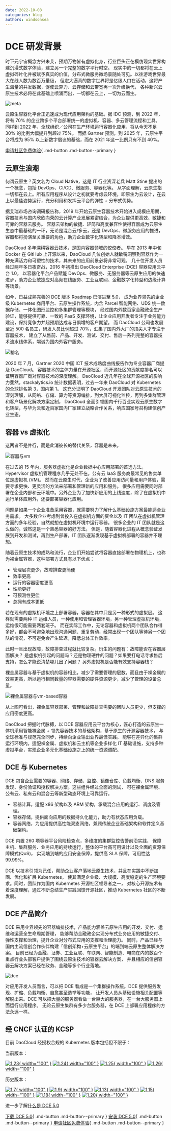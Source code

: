 ```yaml
---
date: 2022-10-08
categories: blog
authors: windsonsea
---
```


# DCE 研发背景

时下元宇宙概念方兴未艾，预期万物皆有虚拟化身，行业巨头正在模仿现实世界构建沉浸式数字体验，建立另一个完整的数字平行时空。
现实中的一切都将在云上虚拟碎片化并被赋予真实的价值，分布式微服务微场景随处可见。以往游戏世界最大在线人数为数百万量级，
但宏大逼真的数字世界将是亿级人口在活动，这将产生海量的并发数据，促使云算力、云存储和云带宽再一次升级换代，
各种新兴云原生技术必将在此基础上喷涌而出，一切都在云上，一切为云而生。

![meta](https://docs.daocloud.io/daocloud-docs-images/docs/blogs/images/meta.png)

云原生容器化平台正迅速成为现代应用架构的基础。据 IDC 预测，到 2022 年，将有 70% 的企业跨多个平台部署统一的虚拟机、容器、多云管理流程和工具。
同样到 2022 年，全球组织／公司在生产环境运行容器化应用，将从今天不足 30% 的比例大幅提升到超过 75%。
而据 Gartner 预测，到 2025 年，云原生平台将成为 95% 以上新数字倡议的基础，而在 2021 年这一比例只有不到 40%。

[申请社区免费体验](../dce/license0.md){ .md-button .md-button--primary }

## 云原生浪潮

何谓云原生？英文名为 Cloud Native，这是 IT 行业资深老兵 Matt Stine 提出的一个概念，包括 DevOps、CI/CD、微服务、容器化等。
从字面理解，云原生指一切都在云上。所有应用程序从设计之初就要考虑云环境，即原生为云设计，在云上以最佳姿势运行，充分利用和发挥云平台的弹性 + 分布式优势。

据艾瑞市场咨询调研报告称，2019 年开始云原生容器技术开始进入规模应用期，容器技术与国内欣欣向荣的云计算产业发展紧密结合，为企业提供更高效、敏捷和可靠的容器云服务。
容器云架构的敏捷、轻简和高度兼容性使得容器成为云原生生态中最基础的一环，无论是混合云/多云，还是 DevOps、微服务应用的推进，容器都将扮演至关重要的角色，助力企业数字化转型和降本增效。

DaoCloud 多年深耕容器云技术，是国内容器领域的佼佼者。
早在 2013 年中旬 Docker 在 GitHub 上开源以来，DaoCloud 几位创始人就敏锐洞察到容器作为一种充满活力和可塑性的技术，其未来的应用前景必将非常可观。
几十位开发人员经过两年多日夜奋战，2016 年初推出 DaoCloud Enterprise (DCE) 容器应用云平台 1.0，
以容器化平台产品赋能 DevOps、微服务、无服务器等云原生应用的快速进步，助力企业敏捷应对高频在线服务、工业互联网、金融数字化转型和边缘计算等场景。

如今，日益成熟完善的 DCE 版本 Roadmap 已演进至 5.0，
成为业界领先的企业级 Kubernetes 商用平台、云原生操作系统，内含 Parcel 智能网络、UDS 统一数据存储、一体化图形监控和多集群管理等模块，
经过国内外数百家金融政企生产验证，能够提供可靠、一致的 PaaS 支撑环境，让企业应用开发者专注于业务能力建设，保持竞争力并超预期达成与日俱增的客户期望。
而 DaoCloud 公司也发展至近 500 名员工，研发人员比例超过 70%，汇集了国内外大厂的顶尖人才专注于容器技术，
建立了从售前、产品、开发、测试、交付、售后一系列完整的容器技术流水线体系，竭诚为国内外客户服务。

![排名](https://docs.daocloud.io/daocloud-docs-images/docs/blogs/images/ops-rank.png)

2020 年 7 月，Gartner 2020 中国 ICT 技术成熟度曲线报告作为专业容器厂商提及 DaoCloud。
容器技术的主体力量在开源社区，而开源社区的贡献度排名可以证明容器厂商对容器技术的深度理解。
DaoCloud 近几年在全球开源社区的影响力斐然，stackalytics.io 统计数据表明，过去一年来 DaoCloud 对 Kubernetes 的全球排名第 3，国内第 1。
这充分证明了 DaoCloud 开发团队对云原生技术的深刻理解，从网络、存储、算力等资源编排，到大屏可视化监控，再到多集群管理和客户场景化解决方案定制，
DaoCloud 全面引领国内千行百业实现云原生数字化转型，与华为云和近百家国内厂家建立战略合作关系，响应国家号召构建信创产业生态。

## 容器 vs 虚拟化

这两者不是并行，而是此消彼长的替代关系，容器是未来。

![容器与vm](https://docs.daocloud.io/daocloud-docs-images/docs/blogs/images/trend.png)

在过去的 15 年内，服务器虚拟化是企业数据中心应用部署的首选方法。
Hypervisor 虚拟机管理程序几乎无处不在。公有云 IaaS 服务商最常见的售卖单位是虚拟机 (VM)。
然而在云原生时代，企业为了改善应用访问量和用户体验，需要寻求更快、更灵活的方法来部署和管理新的应用和服务。
很多应用需要同时部署在企业内部和云环境中。另外企业为了加快新应用的上线速度，除了在虚拟机中运行单体应用外，还要部署容器化应用。

问题是如果一个企业准备采用容器，就需要努力了解什么基础设施方案最能适合业务需求。
大多数企业考虑到曾投入在虚拟机方面的资金以及 IT 团队在虚拟机管理方面的多年经验，自然就想在虚拟机环境中运行容器。
很多企业的 IT 团队就是这么做的。诚然这是一个熟悉容器的好方法。
但是，随着容器化进程从概念验证发展到开发和测试，再到生产部署，IT 团队逐渐发现基于虚拟机部署的容器并不理想。

随着云原生技术的成熟和流行，企业们开始尝试将容器直接部署在物理机上，也称为裸金属容器，这种部署方式具有以下优点：

- 管理层次更少，故障排查更简便
- 效率更高
- 运行的容器密度更高
- 性能更好
- 可预测性更佳
- 总拥有成本更低

若在现有的虚拟机环境之上部署容器，容器在其中只是另一种形式的虚拟层。
这样就需要两种 IT 运维人员，一种使用和管理容器环境，另一种管理虚拟机环境，运维很可能需要两套班子。
而在实际工作中，无论容器和虚拟机两个团队合作得多好，都会不可避免地出现沟通问题、重复劳动，经常出现一个团队等待另一个团队的情况，不可避免会产生延迟，降低总体工作效率。

此时一旦出现故障，故障排查过程就比较复杂。衍生的问题有：故障能否在容器层面解决？
是虚拟机引起的问题吗？还是物理硬件的问题？如果要打电话寻求售后支持，怎么才能说清楚哪儿出了问题？
另外虚拟机是否能有效支持容器栈？

裸金属容器与基于虚拟机的容器相比，减少了需要管理的层数，而且由于裸金属的效率更高，所以运行相同数量的容器需要的硬件资源更少，减少了管理的设备总量。

![裸金属容器与vm-based容器](https://docs.daocloud.io/daocloud-docs-images/docs/blogs/images/compare.png)

从上图可看出，裸金属容器部署、管理和故障排查需要的团队人员更少，但支撑的应用密度更高。

DaoCloud 把握时代脉搏，以 DCE 容器应用云平台为核心，匠心打造的云原生一体机采用智能裸金属 + 领先容器技术的基础架构，基于原生的开源容器技术，
与全球标准与规范完全同步，持续向企业输出业界最佳实践。
能够在差异化的集群运行环境内，适配裸金属、虚拟机和云主机等企业多样化 IT 基础设施，支持多种虚拟平台，实现企业多元化基础设施之上的统一资源调配。

## DCE 与 Kubernetes

DCE 包含企业需要的容器、网络、存储、监控、镜像仓库、负载均衡、DNS 服务发现、身份验证和授权解决方案。这些组件经过全面的测试，
可在裸金属环境、公有云、私有云和混合云等新型动态环境上可靠运行。

- 容器计算，适配 x86 架构以及 ARM 架构，承载混合应用的运行、调度及管理。
- 容器存储，提供面向应用的数据持久化能力，助力有状态应用负载。
- 容器网络，为应用提供高性能双态网络，兼顾传统企业基础架构和软件定义基础架构。

DCE 内置 260 项容器平台风险检查点，多维度的集群监控告警前沿实践，
保障主机、集群服务、业务应用的持续运行，整体的平台高可用设计以及全面的资源保障模式(QoS)，
实现端到端的应用安全保障，提供高 SLA 保障，可用性达 99.99%。

DCE 以技术引领为己任，帮助企业客户落地云原生技术，并且在实践中不断加固、优化和扩展 Kubernetes，
使其满足企业级、大规模、高度稳定的生产环境要求。同时，团队作为国内 Kubernetes 开源社区领导者之一，
对核心开源技术有着深度理解，通过不断总结生产实践回馈开源社区，推动 Kubernetes 社区的不断发展。

## DCE 产品简介

DCE 采用业界领先的容器编排技术，产品能力涵盖云原生应用的开发、交付、运维和运营全生命周期管理，
能够帮助金融政企实现分布式业务应用的敏捷交付、弹性支撑和治理，提升企业对分布式应用的支撑和治理能力。
同时，产品已经与国内主流信创合作伙伴构建「信创架构+云原生平台」的端到端云原生整体解决方案。
目前已经为金融、证券、工业互联、车联网、智能制造、电商在内的数百个重点行业头部客户提供了围绕云原生技术的容器云解决方案，
并且相应的信创容器云解决方案已经在政务、金融等多个行业落地。

![dce](https://docs.daocloud.io/daocloud-docs-images/docs/blogs/images/position.png)

对应用开发人员而言，可以把 DCE 看成是一个集群操作系统。DCE 提供服务发现、扩缩、负载均衡、自愈甚至选举等功能，
让开发人员从基础设施相关配置等解脱出来。DCE 可以把大量的服务器看做一台巨大的服务器，在一台大服务器上面运行应用程序。
无论云原生集群有多少台服务器，在 DCE 上部署应用程序的方法永远一样。

## 经 CNCF 认证的 KCSP

目前 DaoCloud 经授权合规的 Kubernetes 版本包括但不限于：

当前版本：

[![1.23](https://docs.daocloud.io/daocloud-docs-images/docs/images/1.23.png){ width="100" }](https://github.com/cncf/k8s-conformance/pull/2072)
[![1.24](https://docs.daocloud.io/daocloud-docs-images/docs/images/1.24.png){ width="100" }](https://github.com/cncf/k8s-conformance/pull/2239)
[![1.25](https://docs.daocloud.io/daocloud-docs-images/docs/images/1.25.png){ width="100" }](https://github.com/cncf/k8s-conformance/pull/2240)
[![1.26](https://docs.daocloud.io/daocloud-docs-images/docs/images/1.26.png){ width="100" }](https://github.com/cncf/k8s-conformance/pull/2451)

历史版本：

[![1.7](https://docs.daocloud.io/daocloud-docs-images/docs/images/1.7.png){ width="100" }](https://github.com/cncf/k8s-conformance/pull/68)
[![1.9](https://docs.daocloud.io/daocloud-docs-images/docs/images/1.9.png){ width="100" }](https://github.com/cncf/k8s-conformance/pull/210)
[![1.13](https://docs.daocloud.io/daocloud-docs-images/docs/images/1.13.png){ width="100" }](https://github.com/cncf/k8s-conformance/pull/418)
[![1.15](https://docs.daocloud.io/daocloud-docs-images/docs/images/1.15.png){ width="100" }](https://github.com/cncf/k8s-conformance/pull/794)
[![1.18](https://docs.daocloud.io/daocloud-docs-images/docs/images/1.18.png){ width="100" }](https://github.com/cncf/k8s-conformance/pull/1144)
[![1.20](https://docs.daocloud.io/daocloud-docs-images/docs/images/1.20.png){ width="100" }](https://github.com/cncf/k8s-conformance/pull/1463)

进一步了解[什么是 DCE 5.0](../dce/what.md)

[下载 DCE 5.0](../download/dce5.md){ .md-button .md-button--primary }
[安装 DCE 5.0](../install/intro.md){ .md-button .md-button--primary }
[申请社区免费体验](../dce/license0.md){ .md-button .md-button--primary }

